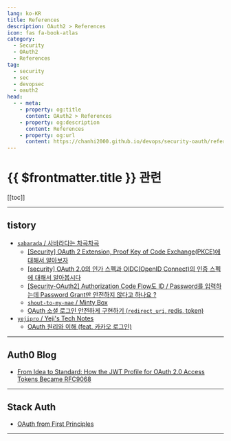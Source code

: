 ```yaml
---
lang: ko-KR
title: References
description: OAuth2 > References
icon: fas fa-book-atlas
category:
  - Security
  - OAuth2
  - References
tag: 
  - security
  - sec
  - devopsec
  - oauth2
head:
  - - meta:
    - property: og:title
      content: OAuth2 > References
    - property: og:description
      content: References
    - property: og:url
      content: https://chanhi2000.github.io/devops/security-oauth/references.html
---
```


# {{ $frontmatter.title }} 관련

[[toc]]

---

## tistory

- [`sabarada` / 사바라다는 차곡차곡](https://sabarada.tistory.com/m/)
  - [\[Security\] OAuth 2 Extension, Proof Key of Code Exchange(PKCE)에 대해서 알아보자](https://sabarada.tistory.com/m/263)
  - [\[security\] OAuth 2.0의 인가 스펙과 OIDC(OpenID Connect)의 인증 스펙에 대해서 알아봅시다](https://sabarada.tistory.com/m/264)
  - [\[Security-OAuth2\]  Authorization Code Flow도 ID / Password를 입력하는데 Password Grant만 안전하지 않다고 하나요 ?](https://sabarada.tistory.com/m/267)
  <!-- END: sabarada -->
  - [`shout-to-my-mae` / Minty Box](https://shout-to-my-mae.tistory.com/m/)
  - [OAuth 소셜 로그인 안전하게 구현하기 (`redirect_uri`, redis, token)](https://shout-to-my-mae.tistory.com/m/444)
  <!-- END: shout-to-my-mae -->
- [`yejipro` / Yeji's Tech Notes](https://yejipro.tistory.com/m/)
  - [OAuth 원리와 이해 (feat. 카카오 로그인)](https://yejipro.tistory.com/m/entry/OAuth-%EC%9B%90%EB%A6%AC%EC%99%80-%EC%9D%B4%ED%95%B4-feat-%EC%B9%B4%EC%B9%B4%EC%98%A4-%EB%A1%9C%EA%B7%B8%EC%9D%B8)
  <!-- END: yejipro -->
<!-- END: tistory.com -->

---

## Auth0 Blog

- [From Idea to Standard: How the JWT Profile for OAuth 2.0 Access Tokens Became RFC9068](https://auth0.com/blog/how-the-jwt-profile-for-oauth-20-access-tokens-became-rfc9068/)

---

## Stack Auth

- [OAuth from First Principles](https://stack-auth.com/blog/oauth-from-first-principles)
---

<TagLinks />